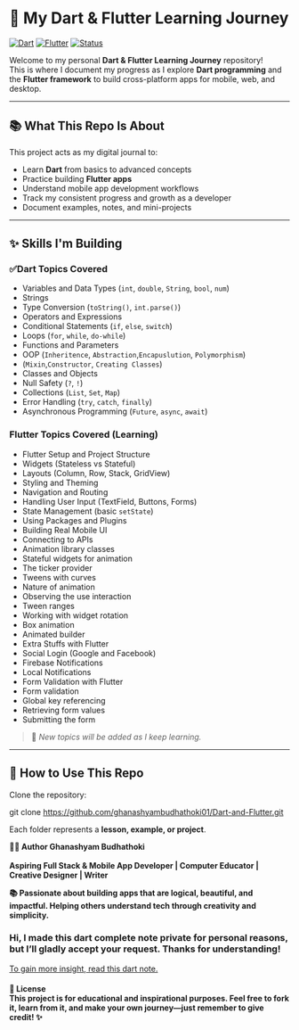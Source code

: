 # 🚀 My Dart & Flutter Learning Journey

[![Dart](https://img.shields.io/badge/Dart-Basics%20Completed-orange?style=flat-square&logo=dart)](https://dart.dev/) 
[![Flutter](https://img.shields.io/badge/Flutter-UI%20Learning-orange?style=flat-square&logo=flutter)](https://flutter.dev/) 
[![Status](https://img.shields.io/badge/Status-Pending-orange?style=flat-square)]()


Welcome to my personal **Dart & Flutter Learning Journey** repository!  
This is where I document my progress as I explore **Dart programming** and the **Flutter framework** to build cross-platform apps for mobile, web, and desktop.

---

## 📚 What This Repo Is About
This project acts as my digital journal to:

- Learn **Dart** from basics to advanced concepts  
- Practice building **Flutter apps**  
- Understand mobile app development workflows  
- Track my consistent progress and growth as a developer  
- Document examples, notes, and mini-projects  

---

## ✨ Skills I'm Building

### ✅Dart Topics Covered 
- Variables and Data Types (`int`, `double`, `String`, `bool`, `num`)
- Strings  
- Type Conversion (`toString()`, `int.parse()`)  
- Operators and Expressions  
- Conditional Statements (`if`, `else`, `switch`)  
- Loops (`for`, `while`, `do-while`)  
- Functions and Parameters
- OOP (`Inheritence`, `Abstraction`,`Encapuslution`, `Polymorphism`)
-  (`Mixin`,`Constructor`, `Creating Classes`)    
- Classes and Objects  
- Null Safety (`?`, `!`)  
- Collections (`List`, `Set`, `Map`)  
- Error Handling (`try`, `catch`, `finally`)  
- Asynchronous Programming (`Future`, `async`, `await`)  

### Flutter Topics Covered (Learning)
- Flutter Setup and Project Structure  
- Widgets (Stateless vs Stateful)  
- Layouts (Column, Row, Stack, GridView)  
- Styling and Theming  
- Navigation and Routing  
- Handling User Input (TextField, Buttons, Forms)  
- State Management (basic `setState`)  
- Using Packages and Plugins  
- Building Real Mobile UI  
- Connecting to APIs
- Animation library classes
- Stateful widgets for animation
- The ticker provider
- Tweens with curves
- Nature of animation
- Observing the use interaction
- Tween ranges
- Working with widget rotation
- Box animation
- Animated builder
- Extra Stuffs with Flutter
- Social Login (Google and Facebook)
- Firebase Notifications
- Local Notifications
- Form Validation with Flutter
- Form validation
- Global key referencing
- Retrieving form values
- Submitting the form
> 🧪 *New topics will be added as I keep learning.*  

---

## 🧠 How to Use This Repo
Clone the repository:

git clone https://github.com/ghanashyambudhathoki01/Dart-and-Flutter.git

Each folder represents a **lesson, example, or project**.  

<strong>
🧑‍🎓 Author Ghanashyam Budhathoki <br> <br>
Aspiring Full Stack & Mobile App Developer | Computer Educator | Creative Designer | Writer

📚 Passionate about building apps that are logical, beautiful, and impactful.
Helping others understand tech through creativity and simplicity.</strong>

<h3>Hi,  I made this dart complete note private for personal reasons, but I’ll gladly accept your request. Thanks for understanding! </h3>

<a href="https://www.notion.so/266c3cb5e1a6819e85b9f86caf084bbe" target="_blank">To gain more insight, read this dart note.</a>


<h4>📜 License <br>
This project is for educational and inspirational purposes.
Feel free to fork it, learn from it, and make your own journey—just remember to give credit! ✨</h4>
